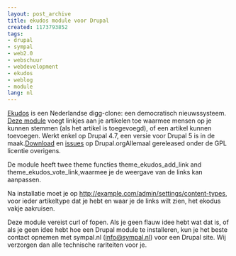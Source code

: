 ```yaml
---
layout: post_archive
title: ekudos module voor Drupal
created: 1173793852
tags:
- drupal
- sympal
- web2.0
- webschuur
- webdevelopment
- ekudos
- weblog
- module
lang: nl
---
```

[Ekudos](http://ekudos.nl) is een Nederlandse digg-clone: een democratisch nieuwssysteem. [Deze module](http://drupal.org/project/ekudos) voegt linkjes aan je artikelen toe waarmee mensen op je kunnen stemmen (als het artikel is toegevoegd), of een artikel kunnen toevoegen. Werkt enkel op Drupal 4.7, een versie voor Drupal 5 is in de maak.[Download](http://drupal.org/project/ekudos) en [issues](http://drupal.org/project/issues/ekudos) op Drupal.orgAllemaal gereleased onder de GPL licentie overigens.

De module heeft twee theme functies theme_ekudos_add_link and theme_ekudos_vote_link,waarmee je de weergave van de links kan aanpassen.

Na installatie moet je op http://example.com/admin/settings/content-types, voor ieder artikeltype dat je hebt en waar je de links wilt zien, het ekodus vakje aakruisen.

Deze module vereist curl of fopen. Als je geen flauw idee hebt wat dat is, of als je geen idee hebt hoe een Drupal module te installeren, kun je het beste contact opnemen met sympal.nl (info@sympal.nl) voor een Drupal site. Wij verzorgen dan alle technische rariteiten voor je.
